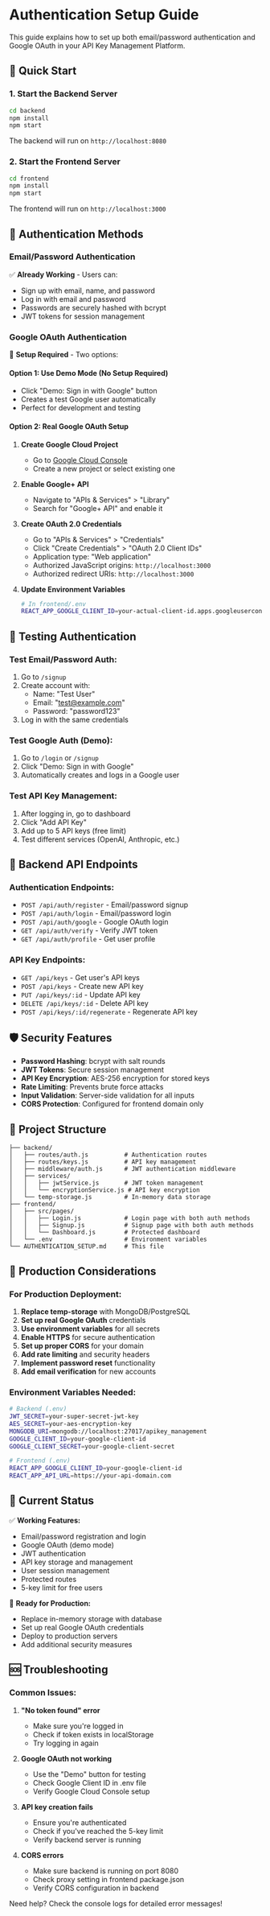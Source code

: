 # Authentication Setup Guide

This guide explains how to set up both email/password authentication and Google OAuth in your API Key Management Platform.

## 🚀 Quick Start

### 1. Start the Backend Server
```bash
cd backend
npm install
npm start
```
The backend will run on `http://localhost:8080`

### 2. Start the Frontend Server
```bash
cd frontend
npm install
npm start
```
The frontend will run on `http://localhost:3000`

## 🔐 Authentication Methods

### Email/Password Authentication
✅ **Already Working** - Users can:
- Sign up with email, name, and password
- Log in with email and password
- Passwords are securely hashed with bcrypt
- JWT tokens for session management

### Google OAuth Authentication
🔧 **Setup Required** - Two options:

#### Option 1: Use Demo Mode (No Setup Required)
- Click "Demo: Sign in with Google" button
- Creates a test Google user automatically
- Perfect for development and testing

#### Option 2: Real Google OAuth Setup
1. **Create Google Cloud Project**
   - Go to [Google Cloud Console](https://console.cloud.google.com/)
   - Create a new project or select existing one

2. **Enable Google+ API**
   - Navigate to "APIs & Services" > "Library"
   - Search for "Google+ API" and enable it

3. **Create OAuth 2.0 Credentials**
   - Go to "APIs & Services" > "Credentials"
   - Click "Create Credentials" > "OAuth 2.0 Client IDs"
   - Application type: "Web application"
   - Authorized JavaScript origins: `http://localhost:3000`
   - Authorized redirect URIs: `http://localhost:3000`

4. **Update Environment Variables**
   ```bash
   # In frontend/.env
   REACT_APP_GOOGLE_CLIENT_ID=your-actual-client-id.apps.googleusercontent.com
   ```

## 🧪 Testing Authentication

### Test Email/Password Auth:
1. Go to `/signup`
2. Create account with:
   - Name: "Test User"
   - Email: "test@example.com"
   - Password: "password123"
3. Log in with the same credentials

### Test Google Auth (Demo):
1. Go to `/login` or `/signup`
2. Click "Demo: Sign in with Google"
3. Automatically creates and logs in a Google user

### Test API Key Management:
1. After logging in, go to dashboard
2. Click "Add API Key"
3. Add up to 5 API keys (free limit)
4. Test different services (OpenAI, Anthropic, etc.)

## 🔧 Backend API Endpoints

### Authentication Endpoints:
- `POST /api/auth/register` - Email/password signup
- `POST /api/auth/login` - Email/password login
- `POST /api/auth/google` - Google OAuth login
- `GET /api/auth/verify` - Verify JWT token
- `GET /api/auth/profile` - Get user profile

### API Key Endpoints:
- `GET /api/keys` - Get user's API keys
- `POST /api/keys` - Create new API key
- `PUT /api/keys/:id` - Update API key
- `DELETE /api/keys/:id` - Delete API key
- `POST /api/keys/:id/regenerate` - Regenerate API key

## 🛡️ Security Features

- **Password Hashing**: bcrypt with salt rounds
- **JWT Tokens**: Secure session management
- **API Key Encryption**: AES-256 encryption for stored keys
- **Rate Limiting**: Prevents brute force attacks
- **Input Validation**: Server-side validation for all inputs
- **CORS Protection**: Configured for frontend domain only

## 📁 Project Structure

```
├── backend/
│   ├── routes/auth.js          # Authentication routes
│   ├── routes/keys.js          # API key management
│   ├── middleware/auth.js      # JWT authentication middleware
│   ├── services/
│   │   ├── jwtService.js       # JWT token management
│   │   └── encryptionService.js # API key encryption
│   └── temp-storage.js         # In-memory data storage
├── frontend/
│   ├── src/pages/
│   │   ├── Login.js            # Login page with both auth methods
│   │   ├── Signup.js           # Signup page with both auth methods
│   │   └── Dashboard.js        # Protected dashboard
│   └── .env                    # Environment variables
└── AUTHENTICATION_SETUP.md     # This file
```

## 🚨 Production Considerations

### For Production Deployment:
1. **Replace temp-storage** with MongoDB/PostgreSQL
2. **Set up real Google OAuth** credentials
3. **Use environment variables** for all secrets
4. **Enable HTTPS** for secure authentication
5. **Set up proper CORS** for your domain
6. **Add rate limiting** and security headers
7. **Implement password reset** functionality
8. **Add email verification** for new accounts

### Environment Variables Needed:
```bash
# Backend (.env)
JWT_SECRET=your-super-secret-jwt-key
AES_SECRET=your-aes-encryption-key
MONGODB_URI=mongodb://localhost:27017/apikey_management
GOOGLE_CLIENT_ID=your-google-client-id
GOOGLE_CLIENT_SECRET=your-google-client-secret

# Frontend (.env)
REACT_APP_GOOGLE_CLIENT_ID=your-google-client-id
REACT_APP_API_URL=https://your-api-domain.com
```

## 🎯 Current Status

✅ **Working Features:**
- Email/password registration and login
- Google OAuth (demo mode)
- JWT authentication
- API key storage and management
- User session management
- Protected routes
- 5-key limit for free users

🔄 **Ready for Production:**
- Replace in-memory storage with database
- Set up real Google OAuth credentials
- Deploy to production servers
- Add additional security measures

## 🆘 Troubleshooting

### Common Issues:

1. **"No token found" error**
   - Make sure you're logged in
   - Check if token exists in localStorage
   - Try logging in again

2. **Google OAuth not working**
   - Use the "Demo" button for testing
   - Check Google Client ID in .env file
   - Verify Google Cloud Console setup

3. **API key creation fails**
   - Ensure you're authenticated
   - Check if you've reached the 5-key limit
   - Verify backend server is running

4. **CORS errors**
   - Make sure backend is running on port 8080
   - Check proxy setting in frontend package.json
   - Verify CORS configuration in backend

Need help? Check the console logs for detailed error messages!